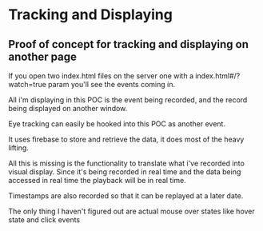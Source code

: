 # Tracking and Displaying

## Proof of concept for tracking and displaying on another page

If you open two index.html files on the server one with a index.html#/?watch=true
param you'll see the events coming in.

All i'm displaying in this POC is the event being recorded, and the record being
displayed on another window.

Eye tracking can easily be hooked into this POC as another event.

It uses firebase to store and retrieve the data, it does most of the heavy lifting.

All this is missing is the functionality to translate what i've recorded
into visual display. Since it's being recorded in real time and the data being
accessed in real time the playback will be in real time.

Timestamps are also recorded so that it can be replayed at a later date.

The only thing I haven't figured out are actual mouse over states like hover state
and click events
